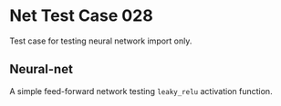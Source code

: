 # Net Test Case 028

Test case for testing neural network import only.

## Neural-net

A simple feed-forward network testing `leaky_relu` activation function.
